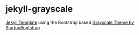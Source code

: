 jekyll-grayscale
================

[Jekyll Template](http://jekyllrb.com/) using the Bootstrap based [Grayscale Theme by StartupBootstrap](http://startbootstrap.com/grayscale)
